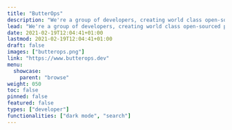 ```yaml
---
title: "ButterOps"
description: "We're a group of developers, creating world class open-sourced products and helping fellow devs, to grow their side projects into sustainable startups."
lead: "We're a group of developers, creating world class open-sourced products and helping fellow devs, to grow their side projects into sustainable startups."
date: 2021-02-19T12:04:41+01:00
lastmod: 2021-02-19T12:04:41+01:00
draft: false
images: ["butterops.png"]
link: "https://www.butterops.dev"
menu:
  showcase:
    parent: "browse"
weight: 050
toc: false
pinned: false
featured: false
types: ["developer"]
functionalities: ["dark mode", "search"]
---
```

